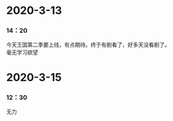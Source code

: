 # 2020-3-13
### 14：20 
今天王国第二季要上线，有点期待。终于有剧看了，好多天没看剧了。  
毫无学习欲望



# 2020-3-15
### 12：30  
无力 


   
